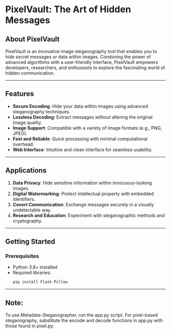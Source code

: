 # PixelVault: The Art of Hidden Messages


## **About PixelVault**
PixelVault is an innovative image steganography tool that enables you to hide secret messages or data within images. Combining the power of advanced algorithms with a user-friendly interface, PixelVault empowers developers, researchers, and enthusiasts to explore the fascinating world of hidden communication.

---

## **Features**
- **Secure Encoding**: Hide your data within images using advanced steganography techniques.
- **Lossless Decoding**: Extract messages without altering the original image quality.
- **Image Support**: Compatible with a variety of image formats (e.g., PNG, JPEG).
- **Fast and Reliable**: Quick processing with minimal computational overhead.
- **Web Interface**: Intuitive and clean interface for seamless usability.

---

## **Applications**
1. **Data Privacy**: Hide sensitive information within innocuous-looking images.
2. **Digital Watermarking**: Protect intellectual property with embedded identifiers.
3. **Covert Communication**: Exchange messages securely in a visually undetectable way.
4. **Research and Education**: Experiment with steganographic methods and cryptography.

---

## **Getting Started**

### Prerequisites
- Python 3.8+ installed
- Required libraries:
  ```bash
  pip install Flask Pillow

---

## **Note:**
To use Metadata-Steganographer, run the app.py script. For pixel-based steganography, substitute the encode and decode functions in app.py with those found in pixel.py.
